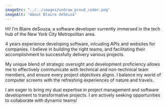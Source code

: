 ```yaml
---
imageSrc: "../../images/undraw_proud_coder.png"
imageAlt: "About Blaire deSouza"
---
```


Hi! I’m Blaire deSouza, a software developer currently immersed in the tech hub of the New York City Metropolitan area.
 
4 years experience developing software, inlcuding APIs and websites for companies. I believe in building the right teams, and facilitating their accomplishment to successfully delivery various projects. 

My unique blend of strategic oversight and development proficiency allows me to effectively communicate with technical and non-technical team members, and ensure every project objectives aligns. I balance my world of computer screens with the refreshing experiences of nature and travels. 

I am eager to bring my dual expertise in project management and software development to transformative projects. I am actively seeking opportunities to collaborate with dynamic teams!